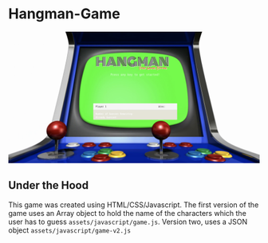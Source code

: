 # Hangman-Game

![Hangman](assets/images/github/GameScreenshot.png)

## Under the Hood
This game was created using HTML/CSS/Javascript.  The first version of the game uses an Array object to hold the name of the characters which the user has to guess ```assets/javascript/game.js```.  Version two, uses a JSON object ```assets/javascript/game-v2.js```
